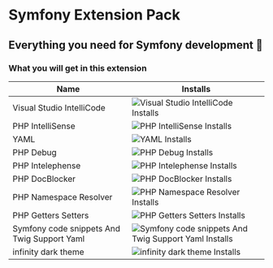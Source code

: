 # Symfony Extension Pack

## Everything you need for Symfony development :rocket:

### What you will get in this extension

Name | Installs
---|---
Visual Studio IntelliCode | ![Visual Studio IntelliCode Installs](https://img.shields.io/visual-studio-marketplace/i/VisualStudioExptTeam.vscodeintellicode?style=for-the-badge)
PHP IntelliSense | ![PHP IntelliSense Installs](https://img.shields.io/visual-studio-marketplace/i/felixfbecker.php-intellisense?style=for-the-badge)
YAML | ![YAML Installs](https://img.shields.io/visual-studio-marketplace/i/redhat.vscode-yaml?style=for-the-badge)
PHP Debug | ![PHP Debug  Installs](https://img.shields.io/visual-studio-marketplace/i/felixfbecker.php-debug?style=for-the-badge)
PHP Intelephense | ![PHP Intelephense Installs](https://img.shields.io/visual-studio-marketplace/i/bmewburn.vscode-intelephense-client?style=for-the-badge)
PHP DocBlocker | ![PHP DocBlocker Installs](https://img.shields.io/visual-studio-marketplace/i/neilbrayfield.php-docblocker?style=for-the-badge)
PHP Namespace Resolver | ![PHP Namespace Resolver Installs](https://img.shields.io/visual-studio-marketplace/i/MehediDracula.php-namespace-resolver?style=for-the-badge)
PHP Getters  Setters | ![PHP Getters  Setters Installs](https://img.shields.io/visual-studio-marketplace/i/phproberto.vscode-php-getters-setters?style=for-the-badge)
Symfony code snippets And Twig Support Yaml | ![Symfony code snippets And Twig Support Yaml Installs](https://img.shields.io/visual-studio-marketplace/i/nadim-vscode.symfony-code-snippets?style=for-the-badge)
infinity dark theme | ![infinity dark theme Installs](https://img.shields.io/visual-studio-marketplace/i/nadim-vscode.infinity-dark-theme?style=for-the-badge)
